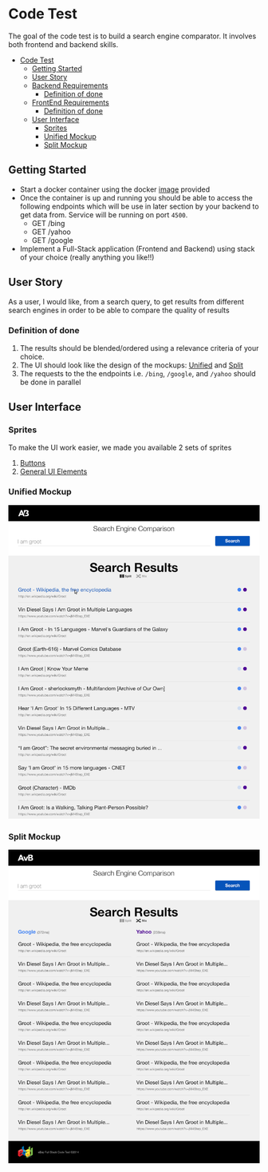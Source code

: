 Code Test
=========

The goal of the code test is to build a search engine comparator. It involves both frontend and backend skills.
- [Code Test](#code-test)
  - [Getting Started](#getting-started)
  - [User Story](#user-story)
  - [Backend Requirements](#backend-requirements)
    - [Definition of done](#definition-of-done)
  - [FrontEnd Requirements](#frontend-requirements)
    - [Definition of done](#definition-of-done-1)
  - [User Interface](#user-interface)
    - [Sprites](#sprites)
    - [Unified Mockup](#unified-mockup)
    - [Split Mockup](#split-mockup)

## Getting Started
- Start a docker container using the docker [image](service_image.tar.gz) provided
- Once the container is up and running you should be able to access the following endpoints which will be use in later section by your backend to get data from. Service will be running on port `4500`.
  - GET /bing
  - GET /yahoo
  - GET /google
- Implement a Full-Stack application (Frontend and Backend) using stack of your choice (really anything you like!!)

## User Story
As a user, I would like, from a search query, to get results from different search engines in order to be able to compare the quality of results

### Definition of done
1. The results should be blended/ordered using a relevance criteria of your choice.
2. The UI should look like the design of the mockups:  [Unified](#unified-mockup) and [Split](#split-mockup)
3. The requests to the the endpoints i.e. `/bing`, `/google`, and `/yahoo` should be done in parallel

## User Interface
### Sprites
To make the UI work easier, we made you available 2 sets of sprites

1. [Buttons](resources/PNG/codeTestStyles.png)
2. [General UI Elements](resources/PNG/codeTestSprite.png)

### Unified Mockup
<img src="resources/PNG/codeTest_0001_unified.png"/>

### Split Mockup
<a name="splitmockup"></a>
<img src="resources/PNG/codeTest_0002_split.png"/>
